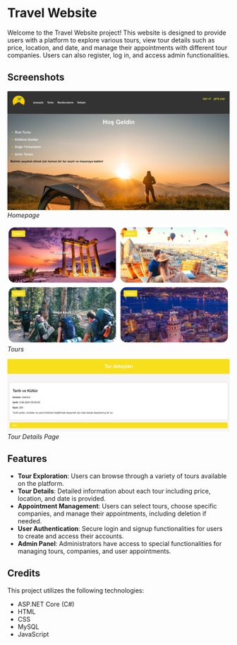 # Travel Website

Welcome to the Travel Website project! This website is designed to provide users with a platform to explore various tours, view tour details such as price, location, and date, and manage their appointments with different tour companies. Users can also register, log in, and access admin functionalities.

## Screenshots

![Homepage](screenshots/homepage.png)
*Homepage*

![Tours](screenshots/tours.png)
*Tours*

![Tour Details](screenshots/detail.png)
*Tour Details Page*

## Features

- **Tour Exploration**: Users can browse through a variety of tours available on the platform.
- **Tour Details**: Detailed information about each tour including price, location, and date is provided.
- **Appointment Management**: Users can select tours, choose specific companies, and manage their appointments, including deletion if needed.
- **User Authentication**: Secure login and signup functionalities for users to create and access their accounts.
- **Admin Panel**: Administrators have access to special functionalities for managing tours, companies, and user appointments.


## Credits

This project utilizes the following technologies:

- ASP.NET Core (C#)
- HTML
- CSS
- MySQL
- JavaScript
